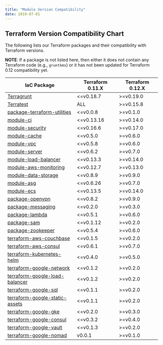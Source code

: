 ```yaml
---
title: "Module Version Compatibility"
date: 2019-07-01
---
```


## Terraform Version Compatibility Chart

The following lists our Terraform packages and their compatibility with Terraform versions.

**NOTE**: If a package is not listed here, then either it does not contain any Terraform code (e.g., `gruntkms`) or it has not been updated for Terraform 0.12 compatibility yet.

<!-- This was generated using the Markdown Table Generator: https://www.tablesgenerator.com/markdown_tables -->

| IaC Package                                                                                      | Terraform 0.11.X | Terraform 0.12.X |
| ------------------------------------------------------------------------------------------------ | ---------------- | ---------------- |
| [Terragrunt](https://github.com/gruntwork-io/terragrunt)                                         | <=v0.18.7        | >=v0.19.0        |
| [Terratest](https://github.com/gruntwork-io/terratest)                                           | ALL              | >=v0.15.8        |
| [package-terraform-utilities](https://github.com/gruntwork-io/package-terraform-utilities)       | <=v0.0.8         | >=v0.1.0         |
| [module-ci](https://github.com/gruntwork-io/module-ci)                                           | <=v0.13.16       | >=v0.14.0        |
| [module-security](https://github.com/gruntwork-io/module-security)                               | <=v0.16.6        | >=v0.17.0        |
| [module-cache](https://github.com/gruntwork-io/module-cache)                                     | <=v0.5.0         | >=v0.6.0         |
| [module-vpc](https://github.com/gruntwork-io/module-vpc)                                         | <=v0.5.8         | >=v0.6.0         |
| [module-server](https://github.com/gruntwork-io/module-server)                                   | <=v0.6.2         | >=v0.7.0         |
| [module-load-balancer](https://github.com/gruntwork-io/module-load-balancer)                     | <=v0.13.3        | >=v0.14.0        |
| [module-aws-monitoring](https://github.com/gruntwork-io/module-aws-monitoring)                   | <=v0.12.7        | >=v0.13.0        |
| [module-data-storage](https://github.com/gruntwork-io/module-data-storage)                       | <=v0.8.9         | >=v0.9.0         |
| [module-asg](https://github.com/gruntwork-io/module-asg)                                         | <=v0.6.26        | >=v0.7.0         |
| [module-ecs](https://github.com/gruntwork-io/module-ecs)                                         | <=v0.13.5        | >=v0.14.0        |
| [package-openvpn](https://github.com/gruntwork-io/package-openvpn)                               | <=v0.8.2         | >=v0.9.0         |
| [package-messaging](https://github.com/gruntwork-io/package-messaging)                           | <=v0.2.0         | >=v0.3.0         |
| [package-lambda](https://github.com/gruntwork-io/package-lambda)                                 | <=v0.5.1         | >=v0.6.0         |
| [package-sam](https://github.com/gruntwork-io/package-sam)                                       | <=v0.1.12        | >=v0.2.0         |
| [package-zookeeper](https://github.com/gruntwork-io/package-zookeeper)                           | <=v0.5.4         | >=v0.6.0         |
| [terraform-aws-couchbase](https://github.com/gruntwork-io/terraform-aws-couchbase)               | <=v0.1.5         | >=v0.2.0         |
| [terraform-aws-consul](https://github.com/hashicorp/terraform-aws-consul)                        | <=v0.6.1         | >=v0.7.0         |
| [terraform-kubernetes-helm](https://github.com/gruntwork-io/terraform-kubernetes-helm)           | <=v0.4.0         | >=v0.5.0         |
| [terraform-google-network](https://github.com/gruntwork-io/terraform-google-network)             | <=v0.1.2         | >=v0.2.0         |
| [terraform-google-load-balancer](https://github.com/gruntwork-io/terraform-google-load-balancer) | <=v0.1.2         | >=v0.2.0         |
| [terraform-google-sql](https://github.com/gruntwork-io/terraform-google-sql)                     | <=v0.1.1         | >=v0.2.0         |
| [terraform-google-static-assets](https://github.com/gruntwork-io/terraform-google-static-assets) | <=v0.1.1         | >=v0.2.0         |
| [terraform-google-gke](https://github.com/gruntwork-io/terraform-google-gke)                     | <=v0.2.0         | >=v0.3.0         |
| [terraform-google-consul](https://github.com/hashicorp/terraform-google-consul)                  | <=v0.3.2         | >=v0.4.0         |
| [terraform-google-vault](https://github.com/hashicorp/terraform-google-vault)                    | <=v0.1.3         | >=v0.2.0         |
| [terraform-google-nomad](https://github.com/hashicorp/terraform-google-nomad)                    | v0.0.1           | >=v0.1.0         |
